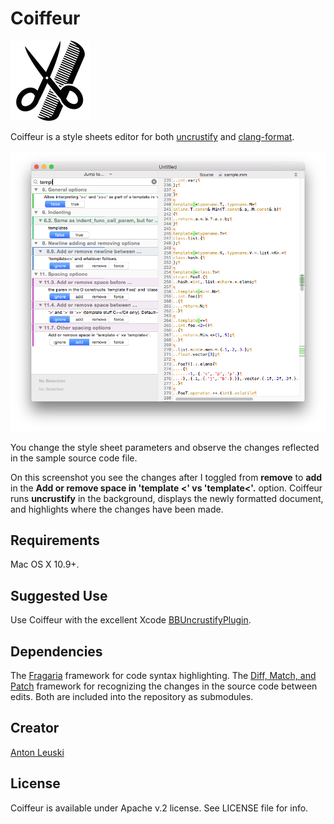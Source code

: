 # Coiffeur

![Coiffeur icon](images/scissors-128.png)

Coiffeur is a style sheets editor for both [uncrustify](http://uncrustify.sourceforge.net) and [clang-format](http://clang.llvm.org/docs/ClangFormat.html).   

![screenshot](images/screenshot.png)

You change the style sheet parameters and observe the changes reflected in the sample source code file. 

On this screenshot you see the changes after I toggled from **remove** to **add** in the **Add or remove space in 'template <' vs 'template<'.** option. Coiffeur runs **uncrustify** in the background, displays the newly formatted document, and highlights where the changes have been made. 

## Requirements

Mac OS X 10.9+.

## Suggested Use

Use Coiffeur with the excellent Xcode [BBUncrustifyPlugin](https://github.com/benoitsan/BBUncrustifyPlugin-Xcode).

## Dependencies

The [Fragaria](http://www.mugginsoft.com/code/fragaria) framework for code syntax highlighting. The [Diff, Match, and Patch](https://github.com/JanX2/google-diff-match-patch-Objective-C) framework for recognizing the changes in the source code between edits. Both are included into the repository as submodules.

## Creator 

[Anton Leuski](https://github.com/leuski)

## License

Coiffeur is available under Apache v.2 license. See LICENSE file for info.

 